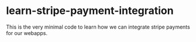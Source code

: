 # learn-stripe-payment-integration
This is the very minimal code to learn how we can integrate stripe payments for our webapps.
